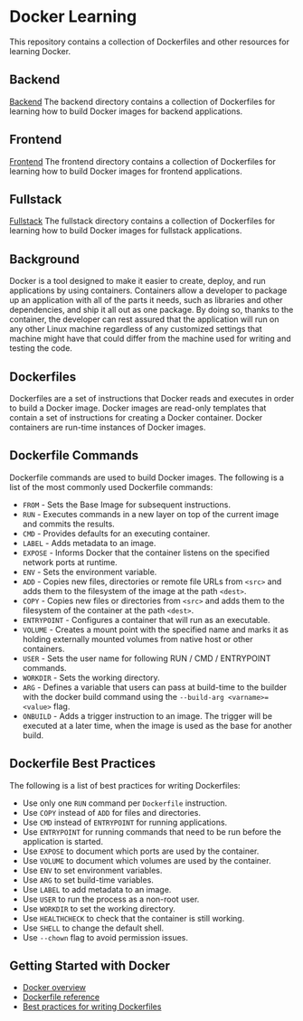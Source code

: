 # Docker Learning
This repository contains a collection of Dockerfiles and other resources for learning Docker.

## Backend
[Backend](backend/README.md)
The backend directory contains a collection of Dockerfiles for learning how to build Docker images for backend applications.

## Frontend
[Frontend](frontend/README.md)
The frontend directory contains a collection of Dockerfiles for learning how to build Docker images for frontend applications.

## Fullstack
[Fullstack](fullstack/README.md)
The fullstack directory contains a collection of Dockerfiles for learning how to build Docker images for fullstack applications.

## Background
Docker is a tool designed to make it easier to create, deploy, and run applications by using containers. Containers allow a developer to package up an application with all of the parts it needs, such as libraries and other dependencies, and ship it all out as one package. By doing so, thanks to the container, the developer can rest assured that the application will run on any other Linux machine regardless of any customized settings that machine might have that could differ from the machine used for writing and testing the code. 

## Dockerfiles
Dockerfiles are a set of instructions that Docker reads and executes in order to build a Docker image. Docker images are read-only templates that contain a set of instructions for creating a Docker container. Docker containers are run-time instances of Docker images.

## Dockerfile Commands
Dockerfile commands are used to build Docker images. The following is a list of the most commonly used Dockerfile commands:

* `FROM` - Sets the Base Image for subsequent instructions.
* `RUN` - Executes commands in a new layer on top of the current image and commits the results.
* `CMD` - Provides defaults for an executing container.
* `LABEL` - Adds metadata to an image.
* `EXPOSE` - Informs Docker that the container listens on the specified network ports at runtime.
* `ENV` - Sets the environment variable.
* `ADD` - Copies new files, directories or remote file URLs from `<src>` and adds them to the filesystem of the image at the path `<dest>`.
* `COPY` - Copies new files or directories from `<src>` and adds them to the filesystem of the container at the path `<dest>`.
* `ENTRYPOINT` - Configures a container that will run as an executable.
* `VOLUME` - Creates a mount point with the specified name and marks it as holding externally mounted volumes from native host or other containers.
* `USER` - Sets the user name for following RUN / CMD / ENTRYPOINT commands.
* `WORKDIR` - Sets the working directory.
* `ARG` - Defines a variable that users can pass at build-time to the builder with the docker build command using the `--build-arg <varname>=<value>` flag.
* `ONBUILD` - Adds a trigger instruction to an image. The trigger will be executed at a later time, when the image is used as the base for another build.

## Dockerfile Best Practices
The following is a list of best practices for writing Dockerfiles:

* Use only one `RUN` command per `Dockerfile` instruction.
* Use `COPY` instead of `ADD` for files and directories.
* Use `CMD` instead of `ENTRYPOINT` for running applications.
* Use `ENTRYPOINT` for running commands that need to be run before the application is started.
* Use `EXPOSE` to document which ports are used by the container.
* Use `VOLUME` to document which volumes are used by the container.
* Use `ENV` to set environment variables.
* Use `ARG` to set build-time variables.
* Use `LABEL` to add metadata to an image.
* Use `USER` to run the process as a non-root user.
* Use `WORKDIR` to set the working directory.
* Use `HEALTHCHECK` to check that the container is still working.
* Use `SHELL` to change the default shell.
* Use `--chown` flag to avoid permission issues.

## Getting Started with Docker
* [Docker overview](https://docs.docker.com/get-started/overview/)
* [Dockerfile reference](https://docs.docker.com/engine/reference/builder/)
* [Best practices for writing Dockerfiles](https://docs.docker.com/develop/develop-images/dockerfile_best-practices/)